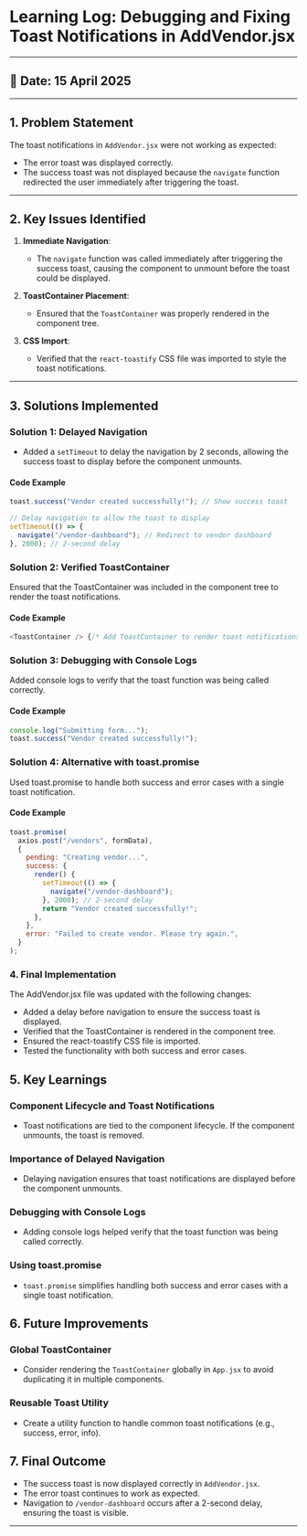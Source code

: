 # Learning Log: Debugging and Fixing Toast Notifications in AddVendor.jsx

---

## 📅 Date: 15 April 2025

---

## 1. Problem Statement
The toast notifications in `AddVendor.jsx` were not working as expected:
- The error toast was displayed correctly.
- The success toast was not displayed because the `navigate` function redirected the user immediately after triggering the toast.

---

## 2. Key Issues Identified
1. **Immediate Navigation**:
   - The `navigate` function was called immediately after triggering the success toast, causing the component to unmount before the toast could be displayed.

2. **ToastContainer Placement**:
   - Ensured that the `ToastContainer` was properly rendered in the component tree.

3. **CSS Import**:
   - Verified that the `react-toastify` CSS file was imported to style the toast notifications.

---

## 3. Solutions Implemented

### **Solution 1: Delayed Navigation**
- Added a `setTimeout` to delay the navigation by 2 seconds, allowing the success toast to display before the component unmounts.

#### **Code Example**
```javascript
toast.success("Vendor created successfully!"); // Show success toast

// Delay navigation to allow the toast to display
setTimeout(() => {
  navigate("/vendor-dashboard"); // Redirect to vendor dashboard
}, 2000); // 2-second delay
```

### **Solution 2: Verified ToastContainer**
Ensured that the ToastContainer was included in the component tree to render the toast notifications.

#### **Code Example**
```javascript
<ToastContainer /> {/* Add ToastContainer to render toast notifications */}
```

### **Solution 3: Debugging with Console Logs**
Added console logs to verify that the toast function was being called correctly.

#### **Code Example**
```javascript
console.log("Submitting form...");
toast.success("Vendor created successfully!");
```

### **Solution 4: Alternative with toast.promise**
Used toast.promise to handle both success and error cases with a single toast notification.

#### **Code Example**
```javascript
toast.promise(
  axios.post("/vendors", formData),
  {
    pending: "Creating vendor...",
    success: {
      render() {
        setTimeout(() => {
          navigate("/vendor-dashboard");
        }, 2000); // 2-second delay
        return "Vendor created successfully!";
      },
    },
    error: "Failed to create vendor. Please try again.",
  }
);
```

### **4. Final Implementation**
The AddVendor.jsx file was updated with the following changes:

- Added a delay before navigation to ensure the success toast is displayed.
- Verified that the ToastContainer is rendered in the component tree.
- Ensured the react-toastify CSS file is imported.
- Tested the functionality with both success and error cases.



## 5. Key Learnings

### Component Lifecycle and Toast Notifications
- Toast notifications are tied to the component lifecycle. If the component unmounts, the toast is removed.

### Importance of Delayed Navigation
- Delaying navigation ensures that toast notifications are displayed before the component unmounts.

### Debugging with Console Logs
- Adding console logs helped verify that the toast function was being called correctly.

### Using toast.promise
- `toast.promise` simplifies handling both success and error cases with a single toast notification.

## 6. Future Improvements

### Global ToastContainer
- Consider rendering the `ToastContainer` globally in `App.jsx` to avoid duplicating it in multiple components.

### Reusable Toast Utility
- Create a utility function to handle common toast notifications (e.g., success, error, info).

## 7. Final Outcome
- The success toast is now displayed correctly in `AddVendor.jsx`.
- The error toast continues to work as expected.
- Navigation to `/vendor-dashboard` occurs after a 2-second delay, ensuring the toast is visible.

---





